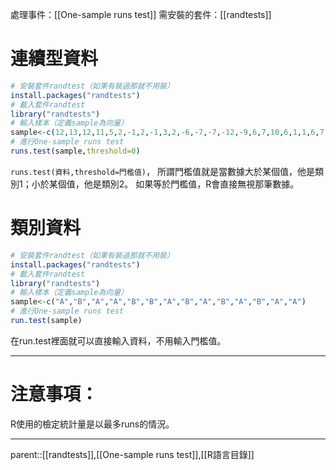 處理事件：[[One-sample runs test]]
需安裝的套件：[[randtests]]

# 連續型資料
``` R
# 安裝套件randtest（如果有裝過那就不用裝）
install.packages("randtests")
# 載入套件randtest
library("randtests")
# 輸入樣本（定義sample為向量）
sample<-c(12,13,12,11,5,2,-1,2,-1,3,2,-6,-7,-7,-12,-9,6,7,10,6,1,1,6,7,-2,-6,-6,-5,-2,-1)
# 進行One-sample runs test
runs.test(sample,threshold=0)
```

`runs.test(資料,threshold=門檻值)`，
所謂門檻值就是當數據大於某個值，他是類別1；小於某個值，他是類別2。
如果等於門檻值，R會直接無視那筆數據。

# 類別資料
```R
# 安裝套件randtest（如果有裝過那就不用裝）
install.packages("randtests")
# 載入套件randtest
library("randtests")
# 輸入樣本（定義sample為向量）
sample<-c("A","B","A","A","B","B","A","B","A","B","A","B","A","A")
# 進行One-sample runs test
run.test(sample)
```

在run.test裡面就可以直接輸入資料，不用輸入門檻值。

- - -
# 注意事項：
R使用的檢定統計量是以最多runs的情況。
- - -
parent::[[randtests]],[[One-sample runs test]],[[R語言目錄]]
